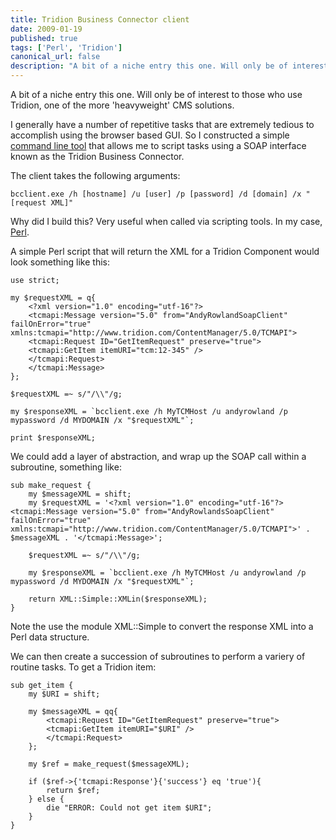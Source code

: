 ```yaml
---
title: Tridion Business Connector client
date: 2009-01-19
published: true
tags: ['Perl', 'Tridion']
canonical_url: false
description: "A bit of a niche entry this one. Will only be of interest to those who use Tridion, one of the more 'heavyweight' CMS solutions."
---
```


A bit of a niche entry this one. Will only be of interest to those who use Tridion, one of the more 'heavyweight' CMS solutions.

I generally have a number of repetitive tasks that are extremely tedious to accomplish using the browser based GUI. So I constructed a simple [command line tool](/images/bcclient.exe) that allows me to script tasks using a SOAP interface known as the Tridion Business Connector.

The client takes the following arguments:

    bcclient.exe /h [hostname] /u [user] /p [password] /d [domain] /x "[request XML]"

Why did I build this? Very useful when called via scripting tools. In my case, [Perl](https://www.perl.org/).

A simple Perl script that will return the XML for a Tridion Component would look something like this:

    use strict;

    my $requestXML = q{
        <?xml version="1.0" encoding="utf-16"?>
        <tcmapi:Message version="5.0" from="AndyRowlandSoapClient" failOnError="true" xmlns:tcmapi="http://www.tridion.com/ContentManager/5.0/TCMAPI">
        <tcmapi:Request ID="GetItemRequest" preserve="true">
        <tcmapi:GetItem itemURI="tcm:12-345" />
        </tcmapi:Request>
        </tcmapi:Message>
    };

    $requestXML =~ s/"/\\"/g;

    my $responseXML = `bcclient.exe /h MyTCMHost /u andyrowland /p mypassword /d MYDOMAIN /x "$requestXML"`;

    print $responseXML;

We could add a layer of abstraction, and wrap up the SOAP call within a subroutine, something like:

    sub make_request {
        my $messageXML = shift;
        my $requestXML = '<?xml version="1.0" encoding="utf-16"?><tcmapi:Message version="5.0" from="AndyRowlandsSoapClient" failOnError="true" xmlns:tcmapi="http://www.tridion.com/ContentManager/5.0/TCMAPI">' . $messageXML . '</tcmapi:Message>';

        $requestXML =~ s/"/\\"/g;

        my $responseXML = `bcclient.exe /h MyTCMHost /u andyrowland /p mypassword /d MYDOMAIN /x "$requestXML"`;

        return XML::Simple::XMLin($responseXML);
    }

Note the use the module XML::Simple to convert the response XML into a Perl data structure.

We can then create a succession of subroutines to perform a variery of routine tasks. To get a Tridion item:

    sub get_item {
        my $URI = shift;

        my $messageXML = qq{
            <tcmapi:Request ID="GetItemRequest" preserve="true">
            <tcmapi:GetItem itemURI="$URI" />
            </tcmapi:Request>
        };

        my $ref = make_request($messageXML);

        if ($ref->{'tcmapi:Response'}{'success'} eq 'true'){
            return $ref;
        } else {
            die "ERROR: Could not get item $URI";
        }
    }
